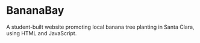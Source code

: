 # BananaBay
A student-built website promoting local banana tree planting in Santa Clara, using HTML and JavaScript.
